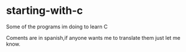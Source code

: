 # starting-with-c
Some of the programs im doing to learn C

Coments are in spanish,if anyone wants me to translate them just let me know.
